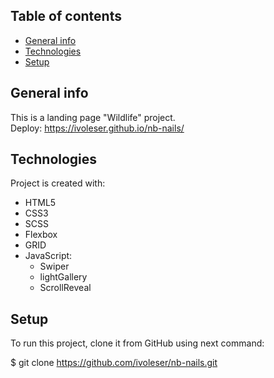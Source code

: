 ## Table of contents
* [General info](#general-info)
* [Technologies](#technologies)
* [Setup](#setup)

## General info
This is a landing page "Wildlife" project.  
Deploy: https://ivoleser.github.io/nb-nails/
	
## Technologies
Project is created with:
* HTML5
* CSS3
* SCSS
* Flexbox
* GRID
* JavaScript:  
  * Swiper
  * lightGallery
  * ScrollReveal
	
## Setup
To run this project, clone it from GitHub using next command:

$ git clone https://github.com/ivoleser/nb-nails.git

